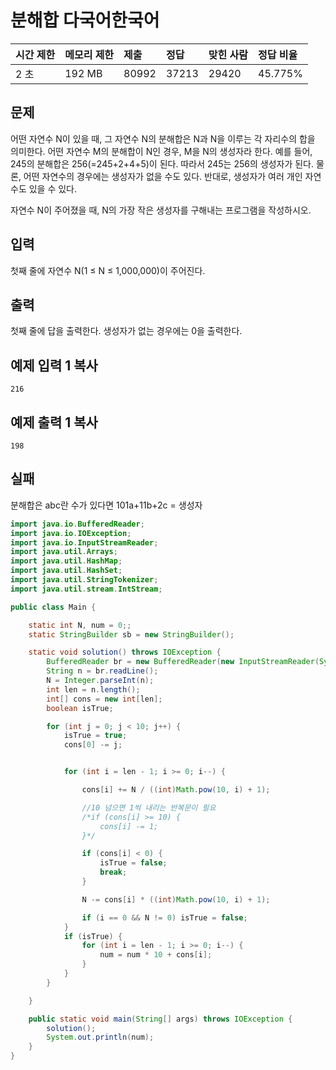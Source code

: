 # 분해합 다국어한국어  

| 시간 제한 | 메모리 제한 | 제출  | 정답  | 맞힌 사람 | 정답 비율 |
| :-------- | :---------- | :---- | :---- | :-------- | :-------- |
| 2 초      | 192 MB      | 80992 | 37213 | 29420     | 45.775%   |

## 문제

어떤 자연수 N이 있을 때, 그 자연수 N의 분해합은 N과 N을 이루는 각 자리수의 합을 의미한다. 어떤 자연수 M의 분해합이 N인 경우, M을 N의 생성자라 한다. 예를 들어, 245의 분해합은 256(=245+2+4+5)이 된다. 따라서 245는 256의 생성자가 된다. 물론, 어떤 자연수의 경우에는 생성자가 없을 수도 있다. 반대로, 생성자가 여러 개인 자연수도 있을 수 있다.

자연수 N이 주어졌을 때, N의 가장 작은 생성자를 구해내는 프로그램을 작성하시오.

## 입력

첫째 줄에 자연수 N(1 ≤ N ≤ 1,000,000)이 주어진다.

## 출력

첫째 줄에 답을 출력한다. 생성자가 없는 경우에는 0을 출력한다.

## 예제 입력 1 복사

```
216
```

## 예제 출력 1 복사

```
198
```



## 실패

분해합은 abc란 수가 있다면 101a+11b+2c = 생성자

~~~java
import java.io.BufferedReader;
import java.io.IOException;
import java.io.InputStreamReader;
import java.util.Arrays;
import java.util.HashMap;
import java.util.HashSet;
import java.util.StringTokenizer;
import java.util.stream.IntStream;

public class Main {

    static int N, num = 0;;
    static StringBuilder sb = new StringBuilder();

    static void solution() throws IOException {
        BufferedReader br = new BufferedReader(new InputStreamReader(System.in));
        String n = br.readLine();
        N = Integer.parseInt(n);
        int len = n.length();
        int[] cons = new int[len];
        boolean isTrue;

        for (int j = 0; j < 10; j++) {
            isTrue = true;
            cons[0] -= j;


            for (int i = len - 1; i >= 0; i--) {

                cons[i] += N / ((int)Math.pow(10, i) + 1);

                //10 넘으면 1씩 내리는 반복문이 필요
                /*if (cons[i] >= 10) {
                    cons[i] -= 1;
                }*/

                if (cons[i] < 0) {
                    isTrue = false;
                    break;
                }

                N -= cons[i] * ((int)Math.pow(10, i) + 1);

                if (i == 0 && N != 0) isTrue = false;
            }
            if (isTrue) {
                for (int i = len - 1; i >= 0; i--) {
                    num = num * 10 + cons[i];
                }
            }
        }

    }

    public static void main(String[] args) throws IOException {
        solution();
        System.out.println(num);
    }
}
~~~

